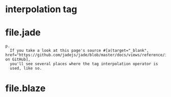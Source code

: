 # interpolation tag

# file.jade
```jade
p.
  If you take a look at this page's source #[a(target="_blank", href="https://github.com/jadejs/jade/blob/master/docs/views/reference/interpolation.jade") on GitHub],
  you'll see several places where the tag interpolation operator is
  used, like so.
```

# file.blaze
```javascript
```
